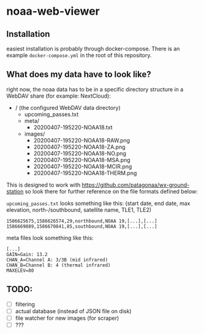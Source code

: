# noaa-web-viewer

## Installation
easiest installation is probably through docker-compose. There is an example `docker-compose.yml` in the root of this repository.

## What does my data have to look like?
right now, the noaa data has to be in a specific directory structure in a WebDAV share (for example: NextCloud):

- / (the configured WebDAV data directory)
    - upcoming_passes.txt
    - meta/
        - 20200407-195220-NOAA18.txt
    - images/
        - 20200407-195220-NOAA18-RAW.png
        - 20200407-195220-NOAA18-ZA.png
        - 20200407-195220-NOAA18-NO.png
        - 20200407-195220-NOAA18-MSA.png
        - 20200407-195220-NOAA18-MCIR.png
        - 20200407-195220-NOAA18-THERM.png

This is designed to work with https://github.com/patagonaa/wx-ground-station so look there for further reference on the file formats defined below:

`upcoming_passes.txt` looks something like this:
(start date, end date, max elevation, north-/southbound, satellite name, TLE1, TLE2)
```
1586625675,1586626574,29,northbound,NOAA 19,[...],[...]
1586669889,1586670841,85,southbound,NOAA 19,[...],[...]
```

meta files look something like this:
```
[...]
GAIN=Gain: 13.2
CHAN_A=Channel A: 3/3B (mid infrared)
CHAN_B=Channel B: 4 (thermal infrared)
MAXELEV=80
```

## TODO:
- [ ] filtering
- [ ] actual database (instead of JSON file on disk)
- [ ] file watcher for new images (for scraper)
- [ ] ???